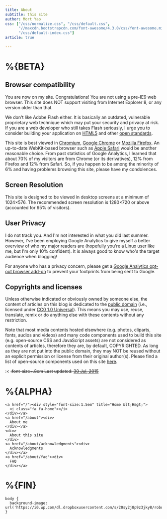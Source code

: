 ```yaml
---
title: About
subtitle: this site
author: Mort Yao
css: ["/css/normalize.css", "/css/default.css",
      "//maxcdn.bootstrapcdn.com/font-awesome/4.3.0/css/font-awesome.min.css",
      "/css/default-index.css"]
article: true

---
```


# %{BETA}

## Browser compatibility

You are now on my site. Congratulations! You are not using a pre-IE9 web browser. This site does NOT support visiting from Internet Explorer 8, or any version older than that.

We don't like Adobe Flash either. It is basically an outdated, vulnerable proprietary web technique which may put your security and privacy at risk. If you are a web developer who still takes Flash seriously, I urge you to consider building your application on [HTML5](https://en.wikipedia.org/wiki/HTML5) and other [open standards](http://www.w3.org/standards/).

This site is best viewed in [Chromium](https://www.chromium.org/Home), [Google Chrome](https://www.google.com/chrome/browser/desktop/index.html) or [Mozilla Firefox](https://www.mozilla.org/en-US/firefox/new/). An up-to-date WebKit-based browser such as [Apple Safari](https://www.apple.com/safari/) would be another reasonable choice. From past statistics of Google Analytics, I learned that about 70% of my visitors are from Chrome (or its derivatives), 12% from Firefox and 12% from Safari. So, if you happen to be among the minority of 6% and having problems browsing this site, please have my condolences.

## Screen Resolution

This site is designed to be viewed in desktop screens at a minimum of 1024×576. The recommended screen resolution is 1280×720 or above (accounted for 95% of visitors).

## User Privacy

I do not track you. And I'm not interested in what you did last summer. However, I've been employing Google Analytics to give myself a better overview of who my major readers are (hopefully you're a Linux user like me, but I'm only 10% confident). It is always good to know who's the target audience when blogging!

For anyone who has a privacy concern, please get a [Google Analytics opt-out browser add-on](https://tools.google.com/dlpage/gaoptout) to prevent your footprints from being sent to Google.

## Copyrights and licenses

Unless otherwise indicated or obviously owned by someone else, the content of articles on this blog is dedicated to the [public domain](https://en.wikipedia.org/wiki/Public_domain) (i.e., licensed under [CC0 1.0 Universal](http://creativecommons.org/publicdomain/zero/1.0/)). This means you may use, reuse, translate, remix or do anything else with these contents without any restriction.

Note that most media contents hosted elsewhere (e.g. photos, cliparts, fonts, audios and videos) and many code components used to build this site (e.g. open-source CSS and JavaScript assets) are not considered as contents of articles, therefore they are, by default, COPYRIGHTED. As long as they are not put into the public domain, they may NOT be reused without an explicit permission or license from their original author(s). Please find a list of open-source components used on this site [here](/about/acknowledgments#open-source).

:<
~~:font-size=.8em Last updated: [30 Jul, 2015](/about/site)~~

# %{ALPHA}

```:html
<a href="/"><div style="font-size:1.5em" title="Home &lt;H&gt;">
  <i class="fa fa-home"></i>
</div></a>
<a href="/about"><div>
  About me
</div></a>
<div>
  About this site
</div>
<a href="/about/acknowledgments"><div>
  Acknowledgments
</div></a>
<a href="/about/faq"><div>
  FAQ
</div></a>
```

# %{FIN}

<!-- initialize page-wide style -->
```:css
body {
  background-image: url('https://i0.wp.com/dl.dropboxusercontent.com/s/20sy2j8p9z3jky8/robot%2Bqr_b.png');
}
```
